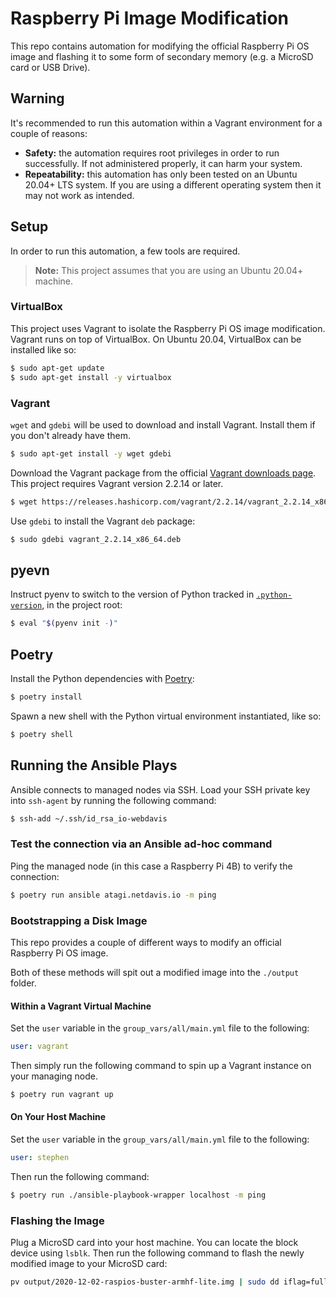 # Raspberry Pi Image Modification

This repo contains automation for modifying the official Raspberry Pi OS image and
flashing it to some form of secondary memory (e.g. a MicroSD card or USB Drive).

## Warning

It's recommended to run this automation within a Vagrant environment for a couple of
reasons:

- **Safety:** the automation requires root privileges in order to run successfully. If not
  administered properly, it can harm your system.
- **Repeatability:** this automation has only been tested on an Ubuntu 20.04+ LTS system.
  If you are using a different operating system then it may not work as intended.

## Setup

In order to run this automation, a few tools are required.

> **Note:** This project assumes that you are using an Ubuntu 20.04+ machine.

### VirtualBox

This project uses Vagrant to isolate the Raspberry Pi OS image modification. Vagrant runs on
top of VirtualBox. On Ubuntu 20.04, VirtualBox can be installed like so:

```bash
$ sudo apt-get update
$ sudo apt-get install -y virtualbox
```

### Vagrant

`wget` and `gdebi` will be used to download and install Vagrant. Install them if you don't
already have them.

```bash
$ sudo apt-get install -y wget gdebi
```

Download the Vagrant package from the official [Vagrant downloads
page](https://www.vagrantup.com/downloads). This project requires Vagrant version 2.2.14
or later.

```bash
$ wget https://releases.hashicorp.com/vagrant/2.2.14/vagrant_2.2.14_x86_64.deb
```

Use `gdebi` to install the Vagrant `deb` package:

```bash
$ sudo gdebi vagrant_2.2.14_x86_64.deb
```

## pyevn

Instruct pyenv to switch to the version of Python tracked in
[`.python-version`](../../../.python-version), in the project root:

```bash
$ eval "$(pyenv init -)"
```

## Poetry

Install the Python dependencies with [Poetry](https://python-poetry.org/):

```bash
$ poetry install
```

Spawn a new shell with the Python virtual environment instantiated, like so:

```bash
$ poetry shell
```

## Running the Ansible Plays

Ansible connects to managed nodes via SSH. Load your SSH private key into `ssh-agent` by
running the following command:

```bash
$ ssh-add ~/.ssh/id_rsa_io-webdavis
```

### Test the connection via an Ansible ad-hoc command

Ping the managed node (in this case a Raspberry Pi 4B) to verify the connection:

```bash
$ poetry run ansible atagi.netdavis.io -m ping
```

### Bootstrapping a Disk Image

This repo provides a couple of different ways to modify an official Raspberry Pi OS image. 

Both of these methods will spit out a modified image into the `./output` folder.

#### Within a Vagrant Virtual Machine

Set the `user` variable in the `group_vars/all/main.yml` file to the following:

```yaml
user: vagrant
```

Then simply run the following command to spin up a Vagrant instance on your managing node.

```bash
$ poetry run vagrant up
```

#### On Your Host Machine

Set the `user` variable in the `group_vars/all/main.yml` file to the following:

```yaml
user: stephen
```

Then run the following command:

```bash
$ poetry run ./ansible-playbook-wrapper localhost -m ping
```

### Flashing the Image

Plug a MicroSD card into your host machine. You can locate the block device using `lsblk`.
Then run the following command to flash the newly modified image to your MicroSD card:

```bash
pv output/2020-12-02-raspios-buster-armhf-lite.img | sudo dd iflag=fullblock conv=fsync of=/dev/sdb
```
